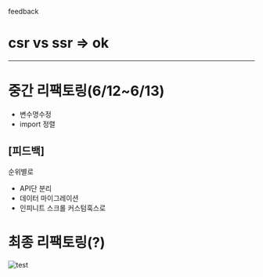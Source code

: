 feedback

# csr vs ssr => ok

---

# 중간 리팩토링(6/12~6/13)

- 변수명수정
- import 정렬

## [피드백]

순위별로

- API단 분리
- 데이터 마이그레이션
- 인피니트 스크롤 커스텀훅스로

# 최종 리팩토링(?)

<Img src={item.url} alt="test" width={350} height={350} />
      <Paragraph text={`breed:${item.breeds[0]?.breed_group}`} />
      <Paragraph text={`name:${item.breeds[0]?.name}`} />

